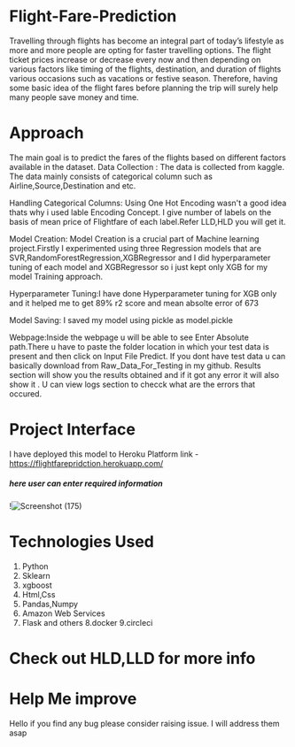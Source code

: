 # Flight-Fare-Prediction
Travelling through flights has become an integral part of today’s lifestyle as more and more people are opting for faster travelling options. The flight ticket prices increase or decrease every now and then depending on various factors like timing of the flights, destination, and duration of flights various occasions such as vacations or festive season. Therefore, having some basic idea of the flight fares before planning the trip will surely help many people save money and time.

# Approach
The main goal is to predict the fares of the flights based on different factors available in the dataset.
Data Collection : The data is collected from kaggle.
                  The data mainly consists of categorical column such as Airline,Source,Destination and etc.

Handling Categorical Columns: Using One Hot Encoding wasn't a good idea thats why i used lable Encoding Concept.
                              I give number of labels on the basis of mean price of Flightfare of each label.Refer LLD,HLD you will get it.

Model Creation: Model Creation is a crucial part of Machine learning project.Firstly I experimented using three Regression models that are
                SVR,RandomForestRegression,XGBRegressor and I did hyperparameter tuning of each model and XGBRegressor so i just kept only XGB 
                for my model Training approach.

Hyperparameter Tuning:I have done Hyperparameter tuning for XGB only and it helped me to get 89% r2 score and mean absolte error of 673

Model Saving: I saved my model using pickle as model.pickle

Webpage:Inside the webpage u will be able to see Enter Absolute path.There u have to paste the folder location in which your test data is present and then click on Input File Predict.
If you dont have test data u can basically download from Raw_Data_For_Testing in my github.
Results section will show you the results obtained and if it got any error it will also show it .
U can view logs section to checck what are the errors that occured.

# Project Interface
I have deployed this model to Heroku Platform link -https://flightfarepridction.herokuapp.com/
##### here user can enter required information 
!![Screenshot (175)](https://user-images.githubusercontent.com/58151564/150138725-7deaeffe-c228-4e79-a2ae-32a521816dc2.png)

# Technologies Used
1. Python
2. Sklearn
3. xgboost
4. Html,Css
5. Pandas,Numpy
6. Amazon Web Services
7. Flask and others
8.docker
9.circleci


# Check out HLD,LLD for more info

# Help Me improve
Hello if you find any bug please consider raising issue. I will address them asap

